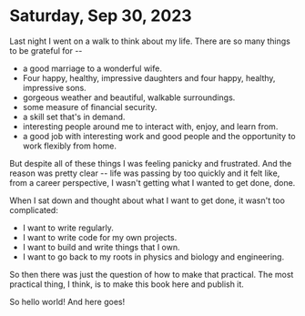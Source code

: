 # Saturday, Sep 30, 2023

Last night I went on a walk to think about my life.
There are so many things to be grateful for --

- a good marriage to a wonderful wife.
- Four happy, healthy, impressive daughters and four happy, healthy, impressive sons.
- gorgeous weather and beautiful, walkable surroundings.
- some measure of financial security.
- a skill set that's in demand.
- interesting people around me to interact with, enjoy, and learn from.
- a good job with interesting work and good people and the opportunity to work flexibly from home.

But despite all of these things I was feeling panicky and frustrated.
And the reason was pretty clear -- life was passing by too quickly and it felt like, from a career perspective, I wasn't getting what I wanted to get done, done.

When I sat down and thought about what I want to get done, it wasn't too complicated:

- I want to write regularly.
- I want to write code for my own projects.
- I want to build and write things that I own.
- I want to go back to my roots in physics and biology and engineering.

So then there was just the question of how to make that practical.
The most practical thing, I think, is to make this book here and publish it.

So hello world!  And here goes!
